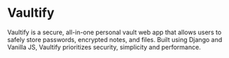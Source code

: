 # Vaultify
Vaultify is a secure, all-in-one personal vault web app that allows users to safely store passwords, encrypted notes, and files. Built using Django and Vanilla JS, Vaultify prioritizes security, simplicity and performance.
